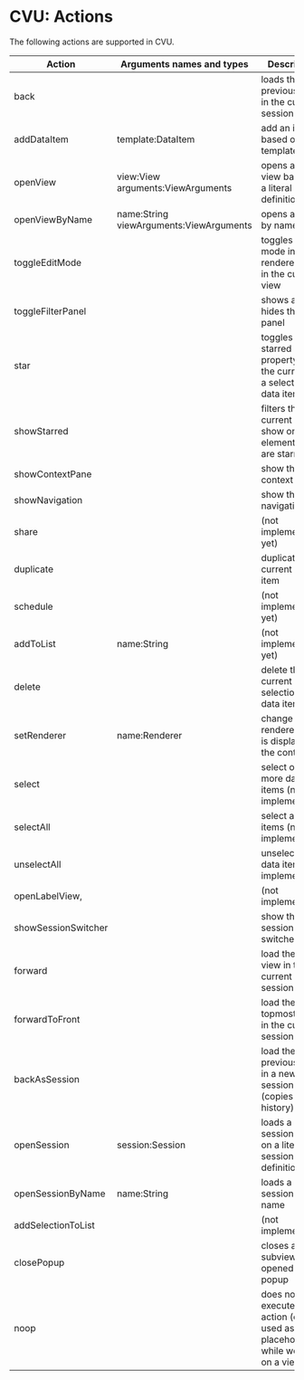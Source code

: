 # CVU: Actions

The following actions are supported in CVU.

Action | Arguments names and types | Description
---- | ---- | ----
back | | loads the previous view in the current session
addDataItem | template:DataItem | add an item based on a template
openView | view:View arguments:ViewArguments  | opens a new view based on a literal view definition
openViewByName | name:String viewArguments:ViewArguments | opens a view by name
toggleEditMode | | toggles edit mode in the renderer/editor in the current view
toggleFilterPanel | | shows and hides the filter panel
star | | toggles the starred property on the current or a selection of data items
showStarred | | filters the current view to show only the elements that are starred
showContextPane | | show the context pane
showNavigation | | show the main navigation
share | | (not implemented yet)
duplicate | | duplicate the current data item
schedule | | (not implemented yet)
addToList | name:String | (not implemented yet)
delete | | delete the current or selection of data items
setRenderer | name:Renderer | change the renderer that is displaying the content
select | | select one or more data items (not implemented)
selectAll | | select all data items (not implemented)
unselectAll | | unselect all data items (not implemented)
openLabelView, | | (not implemented)
showSessionSwitcher | | show the session switcher
forward | | load the next view in the current session
forwardToFront | | load the topmost view in the current session
backAsSession | | load the previous view in a new session (copies the history)
openSession | session:Session | loads a new session based on a literal session definition
openSessionByName | name:String | loads a new session by name
addSelectionToList | | (not implemented)
closePopup | | closes a subview that is opened in a popup
noop | | does not execute an action (can be used as a placeholder while working on a view)
